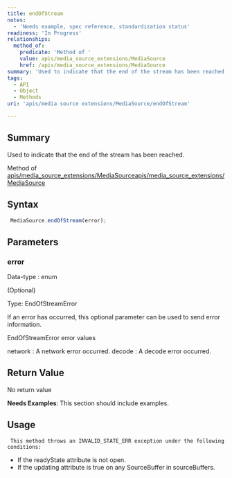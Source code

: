 ```yaml
---
title: endOfStream
notes:
  - 'Needs example, spec reference, standardization status'
readiness: 'In Progress'
relationships:
  method_of:
    predicate: 'Method of '
    value: apis/media_source_extensions/MediaSource
    href: /apis/media_source_extensions/MediaSource
summary: 'Used to indicate that the end of the stream has been reached.'
tags:
  - API
  - Object
  - Methods
uri: 'apis/media source extensions/MediaSource/endOfStream'

---
```

## Summary

Used to indicate that the end of the stream has been reached.

Method of [apis/media\_source\_extensions/MediaSource](/apis/media_source_extensions/MediaSource)[apis/media\_source\_extensions/MediaSource](/apis/media_source_extensions/MediaSource)

## Syntax

``` js
 MediaSource.endOfStream(error);
```

## Parameters

### error

 Data-type
:   enum

(Optional)

Type: EndOfStreamError

If an error has occurred, this optional parameter can be used to send error information.

EndOfStreamError error values

network
:   A network error occurred.
decode
:   A decode error occurred.

## Return Value

No return value

**Needs Examples**: This section should include examples.

## Usage

     This method throws an INVALID_STATE_ERR exception under the following conditions:

-   If the readyState attribute is not open.
-   If the updating attribute is true on any SourceBuffer in sourceBuffers.


